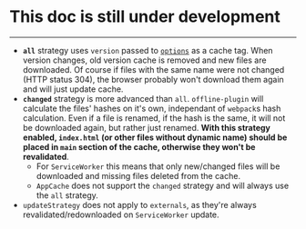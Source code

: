 # This doc is still under development

___________________________________

* **`all`** strategy uses `version` passed to [`options`](options.md) as a cache tag. When version changes, old version cache is removed and new files are downloaded. Of course if files with the same name were not changed (HTTP status 304), the browser probably won't download them again and will just update cache.
* **`changed`** strategy is more advanced than `all`. `offline-plugin` will calculate the files' hashes on it's own, independant of `webpack`s hash calculation. Even if a file is renamed, if the hash is the same, it will not be downloaded again, but rather just renamed. **With this strategy enabled, `index.html` (or other files without dynamic name) should be placed in `main` section of the cache, otherwise they won't be revalidated**.
  * For `ServiceWorker` this means that only new/changed files will be downloaded and missing files deleted from the cache.
  * `AppCache` does not support the `changed` strategy and will always use the `all` strategy.
* `updateStrategy` does not apply to `externals`, as they're always revalidated/redownloaded on `ServiceWorker` update.
